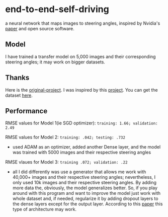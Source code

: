 # end-to-end-self-driving

a neural network that maps images to steering angles, inspired by Nvidia's [paper](https://arxiv.org/pdf/1604.07316v1.pdf) and open source software.

## Model
I have trained a transfer model on 5,000 images and their corresponding steering angles; it may work on bigger datasets.


## Thanks
Here is the [original-project](https://github.com/SullyChen/Autopilot-TensorFlow).
I was inspired by this [project](https://github.com/mankadronit/SelfDrivingCar).
You can get the dataset [here](https://github.com/SullyChen/driving-datasets).

## Performance 
RMSE values for Model 1(ie SGD optimizer): ```training: 1.66; validation: 2.49```

RMSE values for Model 2: ```training: .042; testing: .732```
- used ADAM as an optimizer, added another Dense layer, and the model was trained with 5000 images and their respective steering angles

RMSE vlaues for Model 3: ```training .072; validation: .22```
- all I did differently was use a generator that allows me work with 40,000+ images and their respective steering angles; nevertheless, I only used 10k images 
and their respective steering angles. By adding more data the, obviously, the model generalizes better. So, if you play around with this program and want to improve the model just work with whole dataset and, if needed, regularize it by adding dropout layers to the dense layers except for the output layer. According to this [paper](https://arxiv.org/pdf/1803.08450.pdf) this type of architecture may work. 

  
